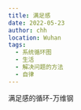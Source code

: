 ```yaml
---
title: 满足感
date: 2022-05-23
author: chh
location: Wuhan
tags:
  - 系统循环图
  - 生活
  - 解决问题的方法
  - 自律
---
```


满足感的循环-万维钢